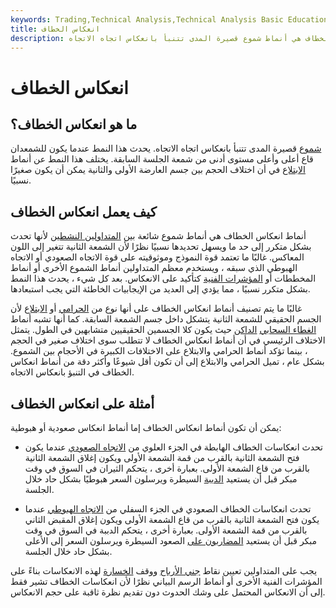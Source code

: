 ```yaml
---
keywords: Trading,Technical Analysis,Technical Analysis Basic Education
title: انعكاس الخطاف
description: انعكاسات الخطاف هي أنماط شموع قصيرة المدى تتنبأ بانعكاس اتجاه الاتجاه.
---
```


# انعكاس الخطاف
## ما هو انعكاس الخطاف؟

[شموع](/candlestick) قصيرة المدى تتنبأ بانعكاس اتجاه الاتجاه. يحدث هذا النمط عندما يكون للشمعدان قاع أعلى وأعلى مستوى أدنى من شمعة الجلسة السابقة. يختلف هذا النمط عن أنماط [الابتلاع](/bullishengulfingpattern) في أن اختلاف الحجم بين جسم العارضة الأولى والثانية يمكن أن يكون صغيرًا نسبيًا.

## كيف يعمل انعكاس الخطاف

أنماط انعكاس الخطاف هي أنماط شموع شائعة بين [المتداولين النشطين](/active-trading) لأنها تحدث بشكل متكرر إلى حد ما ويسهل تحديدها نسبيًا نظرًا لأن الشمعة الثانية تتغير إلى اللون المعاكس. غالبًا ما تعتمد قوة النموذج وموثوقيته على قوة الاتجاه الصعودي أو الاتجاه الهبوطي الذي سبقه ، ويستخدم معظم المتداولين أنماط الشموع الأخرى أو أنماط المخططات أو [المؤشرات الفنية](/technicalindicator) كتأكيد على الانعكاس. بعد كل شيء ، يحدث هذا النمط بشكل متكرر نسبيًا ، مما يؤدي إلى العديد من الإيجابيات الخاطئة التي يجب استبعادها.

غالبًا ما يتم تصنيف أنماط انعكاس الخطاف على أنها نوع من [الحرامي](/bullishharami) أو [الابتلاع](/bullishengulfingpattern) لأن الجسم الحقيقي للشمعة الثانية يتشكل داخل جسم الشمعة السابقة. كما أنها تشبه أنماط [الغطاء السحابي](/darkcloud) [الداكن](/darkcloud) حيث يكون كلا الجسمين الحقيقيين متشابهين في الطول. يتمثل الاختلاف الرئيسي في أن أنماط انعكاس الخطاف لا تتطلب سوى اختلاف صغير في الحجم ، بينما تؤكد أنماط الحرامي والابتلاع على الاختلافات الكبيرة في الأحجام بين الشموع. بشكل عام ، تميل الحرامي والابتلاع إلى أن تكون أقل شيوعًا وأكثر دقة من أنماط انعكاس الخطاف في التنبؤ بانعكاس الاتجاه.

## أمثلة على انعكاس الخطاف

يمكن أن تكون أنماط انعكاس الخطاف إما أنماط انعكاس صعودية أو هبوطية:

- تحدث انعكاسات الخطاف الهابطة في الجزء العلوي من [الاتجاه الصعودي](/uptrend) عندما يكون فتح الشمعة الثانية بالقرب من قمة الشمعة الأولى ويكون إغلاق الشمعة الثانية بالقرب من قاع الشمعة الأولى. بعبارة أخرى ، يتحكم الثيران في السوق في وقت مبكر قبل أن يستعيد [الدببة](/bear) السيطرة ويرسلون السعر هبوطيًا بشكل حاد خلال الجلسة.

- تحدث انعكاسات الخطاف الصعودي في الجزء السفلي من [الاتجاه الهبوطي](/downtrend) عندما يكون فتح الشمعة الثانية بالقرب من قاع الشمعة الأولى ويكون إغلاق المقبض الثاني بالقرب من قمة الشمعة الأولى. بعبارة أخرى ، يتحكم الدببة في السوق في وقت مبكر قبل أن يستعيد [المضاربون على](/bull) الصعود السيطرة ويرسلون السعر إلى الأعلى بشكل حاد خلال الجلسة.

يجب على المتداولين تعيين نقاط [جني الأرباح](/take-profitorder) ووقف [الخسارة](/stop-lossorder) لهذه الانعكاسات بناءً على المؤشرات الفنية الأخرى أو أنماط الرسم البياني نظرًا لأن انعكاسات الخطاف تشير فقط إلى أن الانعكاس المحتمل على وشك الحدوث دون تقديم نظرة ثاقبة على حجم الانعكاس.


